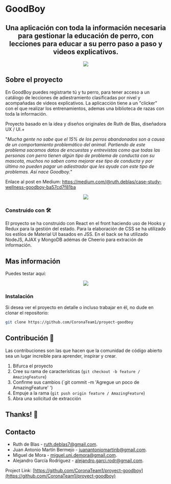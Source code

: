 # GoodBoy
<h2 align="center">
Una aplicación con toda la información necesaria para gestionar la educación de perro, con lecciones para educar a su perro paso a paso y videos explicativos.
</h2>

<p align="center"><img src="https://i.ibb.co/xhLfXwB/Screenshot-2020-05-08-at-18-06-15.png" /></a></p>

## Sobre el proyecto
En GoodBoy puedes registrarte tú y tu perro, para tener acceso a un catálogo de lecciones de adiestramiento clasificadas por nivel y acompañadas de videos explicativos. La aplicacción tiene a un "clicker" con el que realizar los entrenamientos, ademas una biblioteca de razas con toda la información.

Proyecto basado en la idea y diseños originales de Ruth de Blas, diseñadora UX / UI.+

"*Mucha gente no sabe que el 15% de los perros abandonados son a causa de un comportamiento problemático del animal.
Partiendo de este problema sacamos datos de encuestas y entrevistas como que todas las personas con perro tienen algún tipo de problema de conducta con su mascota, muchos no saben como mejorar ese tipo de conducta y por último no pueden pagar un adiestrador que les ayude con este tipo de problemas. Así nace Goodboy.*"

Enlace al post en Medium: https://medium.com/@ruth.deblas/case-study-wellness-goodboy-ba57cd7f81ba

<p align="center"><img src="https://i.ibb.co/N6y4wjp/Screenshot-2020-05-08-at-18-06-57.png" /></p>

### Construido con 🛠

El proyecto se ha construido con React en el front haciendo uso de Hooks y Redux para la gestión del estado. Para la elaboración de CSS se ha utilizado los estilos de Material UI basados en JSS. En el back se ha utilizado NodeJS, AJAX y MongoDB adémas de Cheerio para extración de información.

## Mas información
Puedes testar aquí: 
<p align="center"><img src="https://i.ibb.co/ZNPWTxQ/Screenshot-2020-05-08-at-18-07-21.png" /></p>

### Instalación

Si desea ver el proyecto en detalle o incluso trabajar en él, no dude en clonar el repositorio:

```sh
git clone https://github.com/CoronaTeam1/proyect-goodboy
```

## Contribución 💬

Las contribuciones son las que hacen que la comunidad de código abierto sea un lugar increíble para aprender, inspirar y crear.

1. Bifurca el proyecto
2. Cree su rama de características (`git checkout -b feature / AmazingFeature`)
3. Confirme sus cambios (`git commit -m 'Agregue un poco de AmazingFeature' ')
4. Empuje a la rama (`git push origin feature / AmazingFeature`)
5. Abra una solicitud de extracción

## Thanks! 💖

## Contacto

- Ruth de Blas - [ruth.deblas7@gmail.com](ruth.deblas7@gmail.com).
- Juan Antonio Martín Bermejo - [juanantoniomartinb@gmail.com](juanantoniomartinb@gmail.com).
- Miguel de Mora - [miguel.uni.demora@gmail.com](miguel.uni.demora@gmail.com).
- Alejandro García Rodríguez - [alejandro.garci.rodr@gmail.com](alejandro.garci.rodr@gmail.com).

Project Link: [https://github.com/CoronaTeam1/proyect-goodboy](https://github.com/CoronaTeam1/proyect-goodboy)
